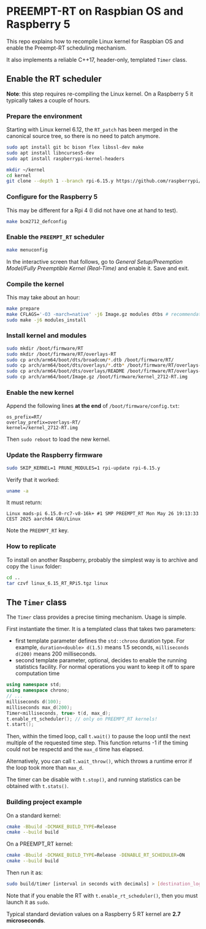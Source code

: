 # PREEMPT-RT on Raspbian OS and Raspberry 5

This repo explains how to recompile Linux kernel for Raspbian OS and enable the Preempt-RT scheduling mechanism.

It also implements a reliable C++17, header-only, templated `Timer` class.

## Enable the RT scheduler

**Note**: this step requires re-compiling the Linux kernel. On a Raspberry 5 it typically takes a couple of hours.

### Prepare the environment

Starting with Linux kernel 6.12, the `RT_patch` has been merged in the canonical source tree, so there is no need to patch anymore.

```sh
sudo apt install git bc bison flex libssl-dev make
sudo apt install libncurses5-dev
sudo apt install raspberrypi-kernel-headers

mkdir ~/kernel
cd kernel
git clone --depth 1 --branch rpi-6.15.y https://github.com/raspberrypi/linux
```

### Configure for the Raspberry 5

This may be different for a Rpi 4 (I did not have one at hand to test).

```sh
make bcm2712_defconfig
```

### Enable the `PREEMPT_RT` scheduler

```sh
make menuconfig
```

In the interactive screen that follows, go to *General Setup/Preemption Model/Fully Preemptible Kernel (Real-Time)* and enable it. Save and exit.

### Compile the kernel

This may take about an hour:

```sh
make prepare
make CFLAGS='-O3 -march=native' -j6 Image.gz modules dtbs # recommendation is 1.5 times the number of cores (=4), which equals 6
sudo make -j6 modules_install 
```

### Install kernel and modules

``` sh
sudo mkdir /boot/firmware/RT
sudo mkdir /boot/firmware/RT/overlays-RT
sudo cp arch/arm64/boot/dts/broadcom/*.dtb /boot/firmware/RT/
sudo cp arch/arm64/boot/dts/overlays/*.dtb* /boot/firmware/RT/overlays-RT/
sudo cp arch/arm64/boot/dts/overlays/README /boot/firmware/RT/overlays-RT
sudo cp arch/arm64/boot/Image.gz /boot/firmware/kernel_2712-RT.img
```

### Enable the new kernel

Append the following lines **at the end** of `/boot/firmware/config.txt`:

```
os_prefix=RT/
overlay_prefix=overlays-RT/
kernel=/kernel_2712-RT.img
```

Then `sudo reboot` to load the new kernel.

### Update the Raspberry firmware

```sh
sudo SKIP_KERNEL=1 PRUNE_MODULES=1 rpi-update rpi-6.15.y
```

Verify that it worked:

```sh
uname -a
````

It must return: 

```
Linux mads-pi 6.15.0-rc7-v8-16k+ #1 SMP PREEMPT_RT Mon May 26 19:13:33 CEST 2025 aarch64 GNU/Linux
```

Note the `PREEMPT_RT` key.


### How to replicate

To install on another Raspberry, probably the simplest way is to archive and copy the `linux` folder:

```sh
cd ..
tar czvf linux_6.15_RT_RPi5.tgz linux
```


## The `Timer` class

The `Timer` class provides a precise timing mechanism. Usage is simple.

First instantiate the timer. It is a templated class that takes two parameters:

* first template parameter defines the `std::chrono` duration type. For example, `duration<double> d(1.5)` means 1.5 seconds, `milliseconds d(200)` means 200 milliseconds.
* second template parameter, optional, decides to enable the running 
statistics facility. For normal operations you want to keep it off to 
spare computation time

```cpp
using namespace std;
using namespace chrono;
// ...
milliseconds d(100);
milliseconds max_d(200); 
Timer<milliseconds, true> t(d, max_d);
t.enable_rt_scheduler(); // only on PREEMPT_RT kernels!
t.start();
```

Then, within the timed loop, call `t.wait()` to pause the loop until the next multiple of the requested time step. This function returns -1 if the timing could not be respectd and the `max_d` time has elapsed.

Alternatively, you can call `t.wait_throw()`, which throws a runtime error if the loop took more than `max_d`.

The timer can be disable with `t.stop()`, and running statistics can be obtained with `t.stats()`.

### Building project example

On a standard kernel:

```sh
cmake -Bbuild -DCMAKE_BUILD_TYPE=Release
cmake --build build 
```

On a PREEMPT_RT kernel:

```sh
cmake -Bbuild -DCMAKE_BUILD_TYPE=Release -DENABLE_RT_SCHEDULER=ON
cmake --build build
```

Then run it as:

```sh
sudo build/timer [interval in seconds with decimals] > [destination_log.csv]
```

Note that if you enable the RT with `t.enable_rt_scheduler()`, then you must launch it as `sudo`.

Typical standard deviation values on a Raspberry 5 RT kernel are **2.7 microseconds**.